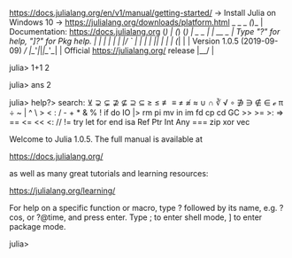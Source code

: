 https://docs.julialang.org/en/v1/manual/getting-started/
-> Install Julia on Windows 10
  -> https://julialang.org/downloads/platform.html
               _
   _       _ _(_)_     |  Documentation: https://docs.julialang.org
  (_)     | (_) (_)    |
   _ _   _| |_  __ _   |  Type "?" for help, "]?" for Pkg help.
  | | | | | | |/ _` |  |
  | | |_| | | | (_| |  |  Version 1.0.5 (2019-09-09)
 _/ |\__'_|_|_|\__'_|  |  Official https://julialang.org/ release
|__/                   |

julia> 1+1
2

julia> ans
2

julia>
help?>
search: ⊻ ⊋ ⊊ ⊉ ⊈ ⊇ ⊆ ≥ ≤ ≢ ≡ ≠ ≉ ≈ ∪ ∩ ∛ √ ∘ ∌ ∋ ∉ ∈ ℯ π ÷ ~ | ^ \ > < : / - + * & % ! if do IO |> rm pi mv in im fd cp cd GC >> >= >: => == <= << <: // != try let for end isa Ref Ptr Int Any === zip xor vec

  Welcome to Julia 1.0.5. The full manual is available at

  https://docs.julialang.org/

  as well as many great tutorials and learning resources:

  https://julialang.org/learning/

  For help on a specific function or macro, type ? followed by its name, e.g. ?cos, or ?@time, and press enter. Type ; to enter shell mode, ] to enter package mode.

julia>
